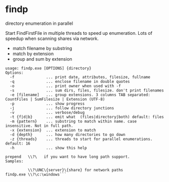 # findp
directory enumeration in parallel

Start FindFirstFile in multiple threads to speed up enumeration.
Lots of speedup when scanning shares via network.

+ match filename by substring
+ match by extension
+ group and sum by extension

```
usage: findp.exe [OPTIONS] {directory}
Options:
  -f              ... print date, attributes, filesize, fullname
  -q              ... enclose filename in double quotes
  -o              ... print owner when used with -f
  -s              ... sum dirs, files, filesize. don't print filenames
  -e [filename]   ... group extensions. 3 columns TAB separated: CountFiles | SumFilesize | Extension (UTF-8)
  -p              ... show progress
  -j              ... follow directory junctions
  -v              ... verbose/debug
  -t {f|d|b}      ... emit what  (files|directory|both) default: files
  -m {pattern}    ... substring to match within name. case insensitive. Not in full path.
  -x {extension}  ... extension to match
  -d {depth}      ... how many directories to go down
  -z {threads}    ... threads to start for parallel enumerations. default: 16
  -h              ... show this help

prepend   \\?\   if you want to have long path support.
Samples:

          \\?\UNC\{server}\{share} for network paths
findp.exe \\?\c:\windows```
